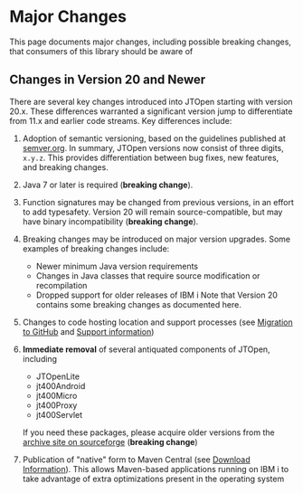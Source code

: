 
# Major Changes

This page documents major changes, including possible breaking changes, that consumers of this library
should be aware of

## Changes in Version 20 and Newer

There are several key changes introduced into JTOpen starting with version 20.x.
These differences warranted a significant version jump to differentiate from 11.x and
earlier code streams. Key differences include: 

1. Adoption of semantic versioning, based on the guidelines published at [semver.org](http://semver.org).
   In summary, JTOpen versions now consist of three digits, `x.y.z`.
   This provides differentiation between bug fixes, new features, and breaking changes. 

1. Java 7 or later is required (**breaking change**).

1. Function signatures may be changed from previous versions, in an effort to add typesafety. Version
   20 will remain source-compatible, but may have binary incompatibility (**breaking change**).

1. Breaking changes may be introduced on major version upgrades. Some examples of breaking changes
   include:
   - Newer minimum Java version requirements
   - Changes in Java classes that require source modification or recompilation
   - Dropped support for older releases of IBM i
   Note that Version 20 contains some breaking changes as documented here.

1. Changes to code hosting location and support processes (see [Migration to GitHub](#migration-to-github)
   and [Support information](#support-information))

1. **Immediate removal** of several antiquated components of JTOpen, including
   - JTOpenLite
   - jt400Android
   - jt400Micro
   - jt400Proxy
   - jt400Servlet
   
   If you need these packages, please acquire older versions from the [archive site on sourceforge](http://jt400.sourceforge.net)
   (**breaking change**)

1. Publication of "native" form to Maven Central (see [Download Information](INSTALL.md#download-information)). This allows Maven-based
   applications running on IBM i to take advantage of extra optimizations present in the operating system
